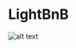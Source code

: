 # LightBnB

![alt text](https://user-images.githubusercontent.com/59522575/110037119-f8f74900-7d0b-11eb-882b-6a3655ba8c45.png)
